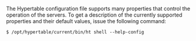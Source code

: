 The Hypertable configuration file supports many properties that control the operation of the servers. To get a description of the currently supported properties and their default values, issue the following command:

```
$ /opt/hypertable/current/bin/ht shell --help-config
```